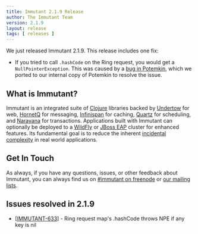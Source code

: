 ```yaml
---
title: Immutant 2.1.9 Release
author: The Immutant Team
version: 2.1.9
layout: release
tags: [ releases ]
---
```


We just released Immutant 2.1.9. This release includes one fix:

* If you tried to call `.hashCode` on the Ring request, you would get
  a `NullPointerException`. This was caused by a [bug in Potemkin](https://github.com/ztellman/potemkin/issues/52),
  which we ported to our internal copy of Potemkin to resolve the
  issue.

## What is Immutant?

Immutant is an integrated suite of [Clojure](http://clojure.org)
libraries backed by [Undertow] for web, [HornetQ] for messaging,
[Infinispan] for caching, [Quartz] for scheduling, and [Narayana] for
transactions. Applications built with Immutant can optionally be
deployed to a [WildFly] or [JBoss EAP] cluster for enhanced features. Its
fundamental goal is to reduce the inherent
[incidental complexity](http://en.wikipedia.org/wiki/Accidental_complexity)
in real world applications.

## Get In Touch

As always, if you have any questions, issues, or other feedback about
Immutant, you can always find us on
[#immutant on freenode](/community/) or
[our mailing lists](/community/mailing_lists).

## Issues resolved in 2.1.9

<ul>
<li>[<a href='https://issues.jboss.org/browse/IMMUTANT-633'>IMMUTANT-633</a>] -         Ring request map&#39;s .hashCode throws NPE if any key is nil
</ul>

[WildFly]: http://wildfly.org/
[Infinispan]: http://infinispan.org
[HornetQ]: http://jboss.org/hornetq/
[Undertow]: http://undertow.io
[Quartz]: http://quartz-scheduler.org/
[Narayana]: http://www.jboss.org/narayana
[JBoss EAP]: http://www.jboss.org/products/eap/overview/
